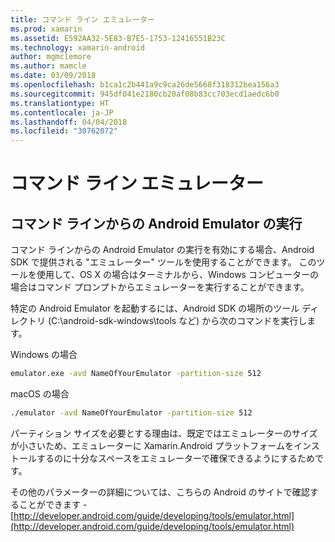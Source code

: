 ```yaml
---
title: コマンド ライン エミュレーター
ms.prod: xamarin
ms.assetid: E592AA32-5E83-B7E5-1753-12416551B23C
ms.technology: xamarin-android
author: mgmclemore
ms.author: mamcle
ms.date: 03/09/2018
ms.openlocfilehash: b1ca1c2b441a9c9ca26de5668f318312bea156a3
ms.sourcegitcommit: 945df041e2180cb20af08b83cc703ecd1aedc6b0
ms.translationtype: HT
ms.contentlocale: ja-JP
ms.lasthandoff: 04/04/2018
ms.locfileid: "30762072"
---
```

# <a name="command-line-emulator"></a>コマンド ライン エミュレーター


## <a name="running-the-android-emulator-from-the-command-line"></a>コマンド ラインからの Android Emulator の実行

コマンド ラインからの Android Emulator の実行を有効にする場合、Android SDK で提供される "エミュレーター" ツールを使用することができます。 このツールを使用して、OS X の場合はターミナルから、Windows コンピューターの場合はコマンド プロンプトからエミュレーターを実行することができます。

特定の Android Emulator を起動するには、Android SDK の場所のツール ディレクトリ (C:\android-sdk-windows\tools など) から次のコマンドを実行します。

Windows の場合

```cmd
emulator.exe -avd NameOfYourEmulator -partition-size 512
```

macOS の場合

```bash
./emulator -avd NameOfYourEmulator -partition-size 512
```

パーティション サイズを必要とする理由は、既定ではエミュレーターのサイズが小さいため、エミュレーターに Xamarin.Android プラットフォームをインストールするのに十分なスペースをエミュレーターで確保できるようにするためです。

その他のパラメーターの詳細については、こちらの Android のサイトで確認することができます - [http://developer.android.com/guide/developing/tools/emulator.html](http://developer.android.com/guide/developing/tools/emulator.html)
